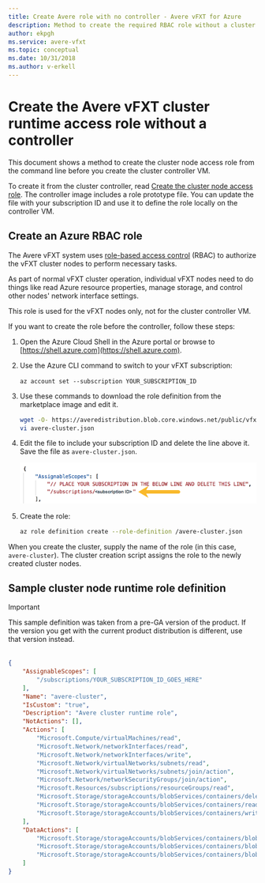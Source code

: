 ```yaml
---
title: Create Avere role with no controller - Avere vFXT for Azure
description: Method to create the required RBAC role without a cluster controller VM
author: ekpgh
ms.service: avere-vfxt
ms.topic: conceptual
ms.date: 10/31/2018
ms.author: v-erkell
---
```



# Create the Avere vFXT cluster runtime access role without a controller

This document shows a method to create the cluster node access role from the command line before you create the cluster controller VM. 

To create it from the cluster controller, read [Create the cluster node access role](avere-vfxt-deploy.md#create-the-cluster-node-access-role). The controller image includes a role prototype file. You can update the file with your subscription ID and use it to define the role locally on the controller VM.

## Create an Azure RBAC role

The Avere vFXT system uses [role-based access control](https://docs.microsoft.com/azure/role-based-access-control/) (RBAC) to authorize the vFXT cluster nodes to perform necessary tasks.  

As part of normal vFXT cluster operation, individual vFXT nodes need to do things like read Azure resource properties, manage storage, and control other nodes' network interface settings. 

This role is used for the vFXT nodes only, not for the cluster controller VM.  

If you want to create the role before the controller, follow these steps: 

1. Open the Azure Cloud Shell in the Azure portal or browse to [https://shell.azure.com](https://shell.azure.com).

1. Use the Azure CLI command to switch to your vFXT subscription:

   ```az account set --subscription YOUR_SUBSCRIPTION_ID```

1. Use these commands to download the role definition from the marketplace image and edit it. 

   ```bash
   wget -O- https://averedistribution.blob.core.windows.net/public/vfxtdistdoc.tgz | tar zxf - avere-cluster.json
   vi avere-cluster.json
   ``` 

4. Edit the file to include your subscription ID and delete the line above it. Save the file as ``avere-cluster.json``.

   ![Console text editor showing the subscription ID and the "remove this line" selected for deletion](media/avere-vfxt-edit-role.png)

5. Create the role:  

   ```bash
   az role definition create --role-definition /avere-cluster.json
   ```

When you create the cluster, supply the name of the role (in this case, `avere-cluster`). The cluster creation script assigns the role to the newly created cluster nodes. 

## Sample cluster node runtime role definition

> [!IMPORTANT] 
> This sample definition was taken from a pre-GA version of the product. If the version you get with the current product distribution is different, use that version instead.

```json

{
    "AssignableScopes": [
        "/subscriptions/YOUR_SUBSCRIPTION_ID_GOES_HERE"
    ],
    "Name": "avere-cluster",
    "IsCustom": "true",
    "Description": "Avere cluster runtime role",
    "NotActions": [],
    "Actions": [
        "Microsoft.Compute/virtualMachines/read",
        "Microsoft.Network/networkInterfaces/read",
        "Microsoft.Network/networkInterfaces/write",
        "Microsoft.Network/virtualNetworks/subnets/read",
        "Microsoft.Network/virtualNetworks/subnets/join/action",
        "Microsoft.Network/networkSecurityGroups/join/action",
        "Microsoft.Resources/subscriptions/resourceGroups/read",
        "Microsoft.Storage/storageAccounts/blobServices/containers/delete",
        "Microsoft.Storage/storageAccounts/blobServices/containers/read",
        "Microsoft.Storage/storageAccounts/blobServices/containers/write"
    ],
    "DataActions": [
        "Microsoft.Storage/storageAccounts/blobServices/containers/blobs/delete",
        "Microsoft.Storage/storageAccounts/blobServices/containers/blobs/read",
        "Microsoft.Storage/storageAccounts/blobServices/containers/blobs/write"
    ]
}

```